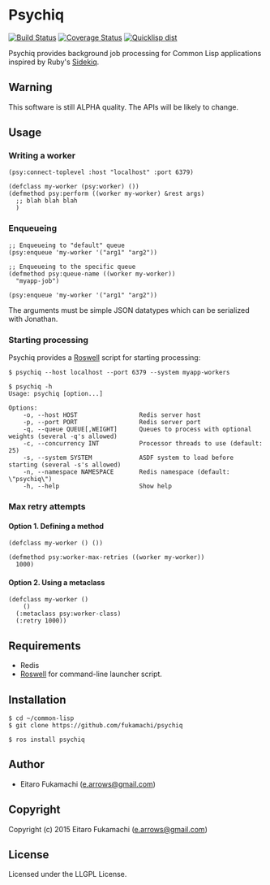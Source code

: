 # Psychiq

[![Build Status](https://travis-ci.org/fukamachi/psychiq.svg?branch=master)](https://travis-ci.org/fukamachi/psychiq)
[![Coverage Status](https://coveralls.io/repos/fukamachi/psychiq/badge.svg?branch=master)](https://coveralls.io/r/fukamachi/psychiq)
[![Quicklisp dist](http://quickdocs.org/badge/psychiq.svg)](http://quickdocs.org/psychiq/)

Psychiq provides background job processing for Common Lisp applications inspired by Ruby's [Sidekiq](http://sidekiq.org).

## Warning

This software is still ALPHA quality. The APIs will be likely to change.

## Usage

### Writing a worker

```common-lisp
(psy:connect-toplevel :host "localhost" :port 6379)

(defclass my-worker (psy:worker) ())
(defmethod psy:perform ((worker my-worker) &rest args)
  ;; blah blah blah
  )
```

### Enqueueing

```common-lisp
;; Enqueueing to "default" queue
(psy:enqueue 'my-worker '("arg1" "arg2"))

;; Enqueueing to the specific queue
(defmethod psy:queue-name ((worker my-worker))
  "myapp-job")

(psy:enqueue 'my-worker '("arg1" "arg2"))
```

The arguments must be simple JSON datatypes which can be serialized with Jonathan.

### Starting processing

Psychiq provides a [Roswell](https://github.com/snmsts/roswell) script for starting processing:

```
$ psychiq --host localhost --port 6379 --system myapp-workers
```

```
$ psychiq -h
Usage: psychiq [option...]

Options:
    -o, --host HOST                 Redis server host
    -p, --port PORT                 Redis server port
    -q, --queue QUEUE[,WEIGHT]      Queues to process with optional weights (several -q's allowed)
    -c, --concurrency INT           Processor threads to use (default: 25)
    -s, --system SYSTEM             ASDF system to load before starting (several -s's allowed)
    -n, --namespace NAMESPACE       Redis namespace (default: \"psychiq\")
    -h, --help                      Show help
```

### Max retry attempts

#### Option 1. Defining a method

```common-lisp
(defclass my-worker () ())

(defmethod psy:worker-max-retries ((worker my-worker))
  1000)
```

#### Option 2. Using a metaclass

```common-lisp
(defclass my-worker ()
    ()
  (:metaclass psy:worker-class)
  (:retry 1000))
```

## Requirements

* Redis
* [Roswell](https://github.com/snmsts/roswell) for command-line launcher script.

## Installation

```
$ cd ~/common-lisp
$ git clone https://github.com/fukamachi/psychiq
```

```
$ ros install psychiq
```

## Author

* Eitaro Fukamachi (e.arrows@gmail.com)

## Copyright

Copyright (c) 2015 Eitaro Fukamachi (e.arrows@gmail.com)

## License

Licensed under the LLGPL License.
